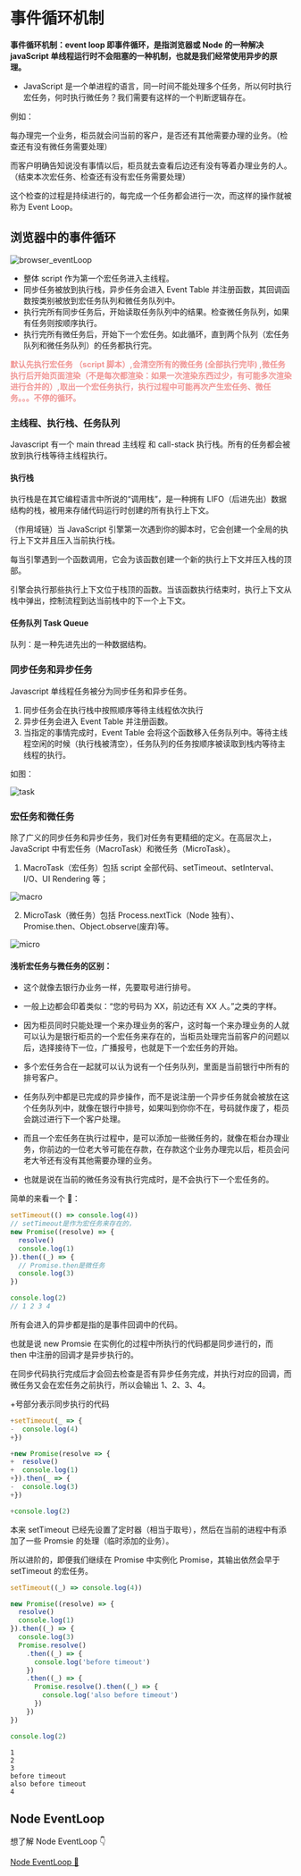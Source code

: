 # 事件循环机制

**事件循环机制：event loop 即事件循环，是指浏览器或 Node 的一种解决 javaScript 单线程运行时不会阻塞的一种机制，也就是我们经常使用异步的原理。**

- JavaScript 是一个单进程的语言，同一时间不能处理多个任务，所以何时执行宏任务，何时执行微任务？我们需要有这样的一个判断逻辑存在。

例如：

每办理完一个业务，柜员就会问当前的客户，是否还有其他需要办理的业务。（检查还有没有微任务需要处理）

而客户明确告知说没有事情以后，柜员就去查看后边还有没有等着办理业务的人。（结束本次宏任务、检查还有没有宏任务需要处理）

这个检查的过程是持续进行的，每完成一个任务都会进行一次，而这样的操作就被称为 Event Loop。

## 浏览器中的事件循环

![browser_eventLoop](./images/browser_EventLoop.jpeg)

- 整体 script 作为第一个宏任务进入主线程。
- 同步任务被放到执行栈，异步任务会进入 Event Table 并注册函数，其回调函数按类别被放到宏任务队列和微任务队列中。
- 执行完所有同步任务后，开始读取任务队列中的结果。检查微任务队列，如果有任务则按顺序执行。
- 执行完所有微任务后，开始下一个宏任务。如此循环，直到两个队列（宏任务队列和微任务队列）的任务都执行完。

**<font color="F19594">默认先执行宏任务 （script 脚本）,会清空所有的微任务 (全部执行完毕) ,微任务执行后开始页面渲染（不是每次都渲染：如果一次渲染东西过少，有可能多次渲染进行合并的）,取出一个宏任务执行，执行过程中可能再次产生宏任务、微任务。。。不停的循环。</font >**

### 主线程、执行栈、任务队列

Javascript 有一个 main thread 主线程 和 call-stack 执行栈。所有的任务都会被放到执行栈等待主线程执行。

#### 执行栈

执行栈是在其它编程语言中所说的“调用栈”，是一种拥有 LIFO（后进先出）数据结构的栈，被用来存储代码运行时创建的所有执行上下文。

（作用域链）当 JavaScript 引擎第一次遇到你的脚本时，它会创建一个全局的执行上下文并且压入当前执行栈。

每当引擎遇到一个函数调用，它会为该函数创建一个新的执行上下文并压入栈的顶部。

引擎会执行那些执行上下文位于栈顶的函数。当该函数执行结束时，执行上下文从栈中弹出，控制流程到达当前栈中的下一个上下文。

#### 任务队列 Task Queue

队列：是一种先进先出的一种数据结构。

### 同步任务和异步任务

Javascript 单线程任务被分为同步任务和异步任务。

1. 同步任务会在执行栈中按照顺序等待主线程依次执行
2. 异步任务会进入 Event Table 并注册函数。
3. 当指定的事情完成时，Event Table 会将这个函数移入任务队列中。等待主线程空闲的时候（执行栈被清空），任务队列的任务按顺序被读取到栈内等待主线程的执行。

如图：

![task](images/task.jpg)

### 宏任务和微任务

除了广义的同步任务和异步任务，我们对任务有更精细的定义。在高层次上，JavaScript 中有宏任务（MacroTask）和微任务（MicroTask）。

1. MacroTask（宏任务）包括 script 全部代码、setTimeout、setInterval、I/O、UI Rendering 等；

![macro](images/macro.png)

2. MicroTask（微任务）包括 Process.nextTick（Node 独有）、Promise.then、Object.observe(废弃)等。

![micro](images/micro.png)

#### 浅析宏任务与微任务的区别：

- 这个就像去银行办业务一样，先要取号进行排号。

- 一般上边都会印着类似：“您的号码为 XX，前边还有 XX 人。”之类的字样。

- 因为柜员同时只能处理一个来办理业务的客户，这时每一个来办理业务的人就可以认为是银行柜员的一个宏任务来存在的，当柜员处理完当前客户的问题以后，选择接待下一位，广播报号，也就是下一个宏任务的开始。

- 多个宏任务合在一起就可以认为说有一个任务队列，里面是当前银行中所有的排号客户。

- 任务队列中都是已完成的异步操作，而不是说注册一个异步任务就会被放在这个任务队列中，就像在银行中排号，如果叫到你你不在，号码就作废了，柜员会跳过进行下一个客户处理。

- 而且一个宏任务在执行过程中，是可以添加一些微任务的，就像在柜台办理业务，你前边的一位老大爷可能在存款，在存款这个业务办理完以后，柜员会问老大爷还有没有其他需要办理的业务。

- 也就是说在当前的微任务没有执行完成时，是不会执行下一个宏任务的。

简单的来看一个 🌰：

```js
setTimeout(() => console.log(4))
// setTimeout是作为宏任务来存在的，
new Promise((resolve) => {
  resolve()
  console.log(1)
}).then((_) => {
  // Promise.then是微任务
  console.log(3)
})

console.log(2)
// 1 2 3 4
```

所有会进入的异步都是指的是事件回调中的代码。

也就是说 new Promsie 在实例化的过程中所执行的代码都是同步进行的，而 then 中注册的回调才是异步执行的。

在同步代码执行完成后才会回去检查是否有异步任务完成，并执行对应的回调，而微任务又会在宏任务之前执行，所以会输出 1、2、3、4。

+号部分表示同步执行的代码

```js
+setTimeout(_ => {
-  console.log(4)
+})

+new Promise(resolve => {
+  resolve()
+  console.log(1)
+}).then(_ => {
-  console.log(3)
+})

+console.log(2)
```

本来 setTimeout 已经先设置了定时器（相当于取号），然后在当前的进程中有添加了一些 Promsie 的处理（临时添加的业务）。

所以进阶的，即便我们继续在 Promise 中实例化 Promise，其输出依然会早于 setTimeout 的宏任务。

```js
setTimeout((_) => console.log(4))

new Promise((resolve) => {
  resolve()
  console.log(1)
}).then((_) => {
  console.log(3)
  Promise.resolve()
    .then((_) => {
      console.log('before timeout')
    })
    .then((_) => {
      Promise.resolve().then((_) => {
        console.log('also before timeout')
      })
    })
})

console.log(2)
```

```log
1
2
3
before timeout
also before timeout
4
```

## Node EventLoop

想了解 Node EventLoop 👇

[Node EventLoop 🚀](../../node/base/eventLoop.md)
